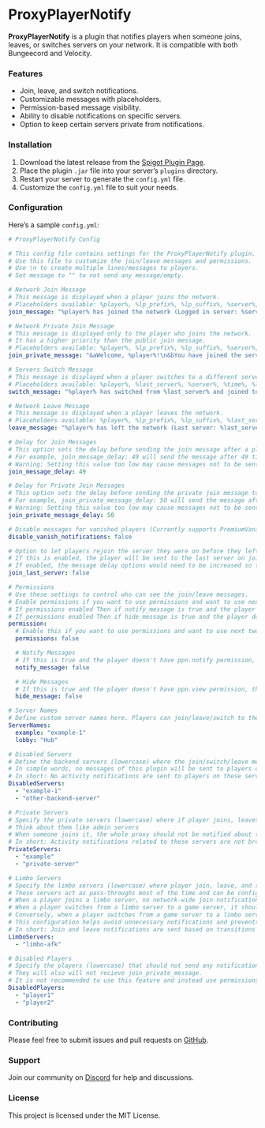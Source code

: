 # ProxyPlayerNotify

**ProxyPlayerNotify** is a plugin that notifies players when someone joins, leaves, or switches servers on your network. It is compatible with both Bungeecord and Velocity.

### Features
- Join, leave, and switch notifications.
- Customizable messages with placeholders.
- Permission-based message visibility.
- Ability to disable notifications on specific servers.
- Option to keep certain servers private from notifications.

### Installation
1. Download the latest release from the [Spigot Plugin Page](https://www.spigotmc.org/resources/bungeeplayernotify.108035/).
2. Place the plugin `.jar` file into your server’s `plugins` directory.
3. Restart your server to generate the `config.yml` file.
4. Customize the `config.yml` file to suit your needs.

### Configuration
Here’s a sample `config.yml`:

```yaml
# ProxyPlayerNotify Config

# This config file contains settings for the ProxyPlayerNotify plugin.
# Use this file to customize the join/leave messages and permissions.
# Use \n to create multiple lines/messages to players.
# Set message to "" to not send any message/empty.

# Network Join Message
# This message is displayed when a player joins the network.
# Placeholders available: %player%, %lp_prefix%, %lp_suffix%, %server%, %time%.
join_message: "%player% has joined the network (Logged in server: %server%) at %time%"

# Network Private Join Message
# This message is displayed only to the player who joins the network.
# It has a higher priority than the public join message.
# Placeholders available: %player%, %lp_prefix%, %lp_suffix%, %server%, %time%.
join_private_message: "&aWelcome, %player%!\n&bYou have joined the server %server% at %time%.\nEnjoy your stay!"

# Servers Switch Message
# This message is displayed when a player switches to a different server.
# Placeholders available: %player%, %last_server%, %server%, %time%, %lp_prefix%, %lp_suffix%.
switch_message: "%player% has switched from %last_server% and joined to the %server% server at %time%"

# Network Leave Message
# This message is displayed when a player leaves the network.
# Placeholders available: %player%, %lp_prefix%, %lp_suffix%, %last_server%, %time%.
leave_message: "%player% has left the network (Last server: %last_server%) at %time%"

# Delay for Join Messages
# This option sets the delay before sending the join message after a player connects.
# For example, join_message_delay: 49 will send the message after 49 ticks.
# Warning: Setting this value too low may cause messages not to be sent or be blank placeholder if the server name is not yet available.
join_message_delay: 49

# Delay for Private Join Messages
# This option sets the delay before sending the private join message to the joining player.
# For example, join_private_message_delay: 50 will send the message after 50 ticks.
# Warning: Setting this value too low may cause messages not to be sent or be blank placeholder if the server name is not yet available.
join_private_message_delay: 50

# Disable messages for vanished players (Currently supports PremiumVanish and SuperVanish)
disable_vanish_notifications: false

# Option to let players rejoin the server they were on before they left the network.
# If this is enabled, the player will be sent to the last server on join in which they were on before they left the network.
# If enabled, the message delay options would need to be increased so that the messages can get the server
join_last_server: false

# Permissions
# Use these settings to control who can see the join/leave messages.
# Enable permissions if you want to use permissions and want to use next two options.
# If permissions enabled Then if notify_message is true and the player doesn't have ppn.notify permission, then their join/leave/message will not be sent.
# If permissions enabled Then if hide_message is true and the player doesn't have ppn.view permission, then they won't see the others' join/switch/leave messages.
permission:
  # Enable this if you want to use permissions and want to use next two options.
  permissions: false

  # Notify Messages
  # If this is true and the player doesn't have ppn.notify permission, then their join/leave/message will not be sent.
  notify_message: false

  # Hide Messages
  # If this is true and the player doesn't have ppn.view permission, then they won't see the others' join/switch/leave messages.
  hide_message: false

# Server Names
# Define custom server names here. Players can join/leave/switch to the server using the custom names specified below.
ServerNames:
  example: "example-1"
  lobby: "Hub"

# Disabled Servers
# Define the backend servers (lowercase) where the join/switch/leave messages should not be sent.
# In simple words, no messages of this plugin will be sent to players on that server
# In short: No activity notifications are sent to players on these servers.
DisabledServers:
  - "example-1"
  - "other-backend-server"

# Private Servers
# Specify the private servers (lowercase) where if player joins, leaves, and switches from and to, notifications should not be sent.
# Think about them like admin servers
# When someone joins it, the whole proxy should not be notified about that because you kind of want to keep that server private/secret and not let the players know.
# In short: Activity notifications related to these servers are not broadcasted across the entire network.
PrivateServers:
  - "example"
  - "private-server"

# Limbo Servers
# Specify the limbo servers (lowercase) where player join, leave, and switch notifications should be managed differently.
# These servers act as pass-throughs most of the time and can be configured to adjust notification behavior accordingly.
# When a player joins a limbo server, no network-wide join notification is sent.
# When a player switches from a limbo server to a game server, it should send a join notification as if the player is joining the network for the first time.
# Conversely, when a player switches from a game server to a limbo server, it should send a leave notification as if the player is leaving the network.
# This configuration helps avoid unnecessary notifications and prevents stealthy movements between public and private parts of the network.
# In short: Join and leave notifications are sent based on transitions to and from these servers to manage network-wide notifications effectively.
LimboServers:
  - "limbo-afk"

# Disabled Players
# Specify the players (lowercase) that should not send any notification messages.
# They will also will not recieve join_private_message.
# It is not recommended to use this feature and instead use permissions for each group/player
DisabledPlayers:
  - "player1"
  - "player2"
```

### Contributing
Please feel free to submit issues and pull requests on [GitHub](https://github.com/your-repo).

### Support
Join our community on [Discord](https://discord.gg/tuVvmawsRX) for help and discussions.

### License
This project is licensed under the MIT License.
